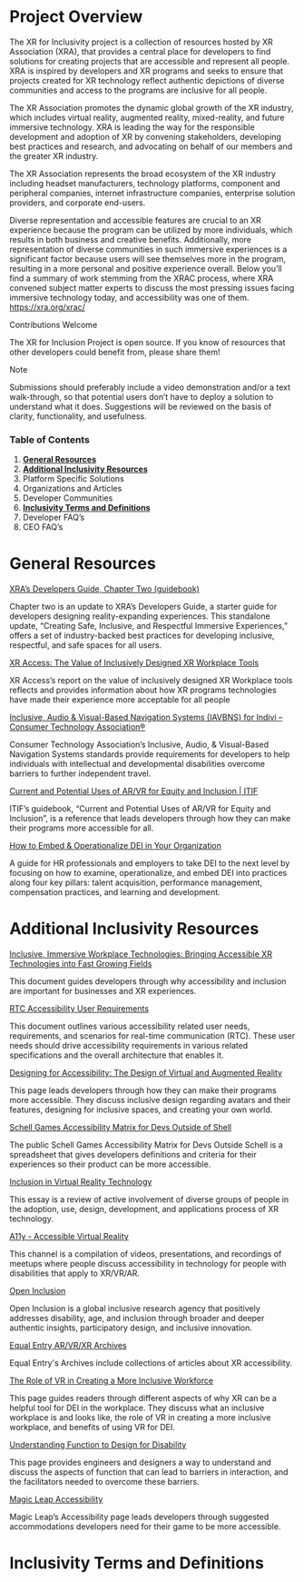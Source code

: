 # Project Overview 

The XR for Inclusivity project is a collection of resources hosted by XR Association (XRA), that provides a central place for developers to find solutions for creating projects that are accessible and represent all people. XRA is inspired by developers and XR programs and seeks to ensure that projects created for XR technology reflect authentic depictions of diverse communities and access to the programs are inclusive for all people. 

The XR Association promotes the dynamic global growth of the XR industry, which includes virtual reality, augmented reality, mixed-reality, and future immersive technology. XRA is leading the way for the responsible development and adoption of XR by convening stakeholders, developing best practices and research, and advocating on behalf of our members and the greater XR industry.

The XR Association represents the broad ecosystem of the XR industry including headset manufacturers, technology platforms, component and peripheral companies, internet infrastructure companies, enterprise solution providers, and corporate end-users. 

Diverse representation and accessible features are crucial to an XR experience because the program can be utilized by more individuals, which results in both business and creative benefits. Additionally, more representation of diverse communities in such immersive experiences is a significant factor because users will see themselves more in the program, resulting in a more personal and positive experience overall. 
Below you’ll find a summary of work stemming from the XRAC process, where XRA convened subject matter experts to discuss the most pressing issues facing immersive technology today, and accessibility was one of them. https://xra.org/xrac/

Contributions Welcome

The XR for Inclusion Project is open source. If you know of resources that other developers could benefit from, please share them! 

Note

Submissions should preferably include a video demonstration and/or a text walk-through, so that potential users don’t have to deploy a solution to understand what it does. Suggestions will be reviewed on the basis of clarity, functionality, and usefulness. 

### Table of Contents 

1.	[**General Resources**](#general-resources) 
2.	[**Additional Inclusivity Resources**](#additional-inclusivity-resources) 
3.	Platform Specific Solutions 
4.	Organizations and Articles 
5.	Developer Communities
6.	[**Inclusivity Terms and Definitions**](#inclusivity-terms-and-definitions)
7.	Developer FAQ’s 
8.	CEO FAQ’s

# General Resources

[XRA’s Developers Guide, Chapter Two (guidebook)](https://xra.org/research/xr-primer-2-0-a-starter-guide-for-developers/) 

Chapter two is an update to XRA’s Developers Guide, a starter guide for developers designing reality-expanding experiences. This standalone update, “Creating Safe, Inclusive, and Respectful Immersive Experiences,” offers a set of industry-backed best practices for developing inclusive, respectful, and safe spaces for all users.

[XR Access: The Value of Inclusively Designed XR Workplace Tools](https://xraccess.org/bcxr-report/)

XR Access’s report on the value of inclusively designed XR Workplace tools reflects and provides information about how XR programs technologies have made their experience more acceptable for all people

[Inclusive, Audio & Visual-Based Navigation Systems (IAVBNS) for Indivi – Consumer Technology Association®](https://shop.cta.tech/collections/standards/products/inclusive-audio-visual-based-navigation-systems-iavbns-for-individuals-with-intellectual-and-developmental-disabilities-cta-2076-1?_gl=1*1fhzkg7*_gcl_au*NzQ0ODA2NTExLjE3MTc0MzAzNDE.*_ga*MTY1OTM5Nzc1NC4xNzE3NDMwMzQx*_ga_5P7N8TBME7*MTcxODkxNDQyNi44LjEuMTcxODkxNDU4OC4yLjAuMA..&_ga=2.233895646.1373494073.1718911274-1659397754.1717430341)

Consumer Technology Association’s Inclusive, Audio, & Visual-Based Navigation Systems standards provide requirements for developers to help individuals with intellectual and developmental disabilities overcome barriers to further independent travel. 

[Current and Potential Uses of AR/VR for Equity and Inclusion | ITIF](https://itif.org/publications/2021/06/01/current-and-potential-uses-arvr-equity-and-inclusion/)

ITIF’s guidebook, “Current and Potential Uses of AR/VR for Equity and Inclusion”, is a reference that leads developers through how they can make their programs more accessible for all.

[How to Embed & Operationalize DEI in Your Organization](https://circaworks.com/resources-diversity-embed-operationalize-dei-in-your-organization-whitepaper/?creative=&keyword=diversity%20and%20inclusion&matchtype=p&network=o&device=c&hsa_acc=2427156630&hsa_net=adwords&hsa_cam=403649370&hsa_ad=&hsa_kw=diversity%20and%20inclusion&hsa_grp=1339205739753096&hsa_mt=p&hsa_ver=3&hsa_src=o&hsa_tgt=kwd-83700883907956:loc-190&msclkid=f895b711687b126d6bf2d1bb207a8cc5&utm_source=bing&utm_medium=cpc&utm_campaign=Search%20%7C%20Diversity%20%7C%20Recruitment&utm_term=diversity%20and%20inclusion&utm_content=Diversity%20Hiring%20-%209%2F9%2F20)

A guide for HR professionals and employers to take DEI to the next level by focusing on how to examine, operationalize, and embed DEI into practices along four key pillars: talent acquisition, performance management, compensation practices, and learning and development.

# Additional Inclusivity Resources

[Inclusive, Immersive Workplace Technologies: Bringing Accessible XR Technologies into Fast Growing Fields](https://xra.org/research/inclusive-xr-in-the-workplace/)

This document guides developers through why accessibility and inclusion are important for businesses and XR experiences.

[RTC Accessibility User Requirements](https://www.w3.org/TR/raur/)

This document outlines various accessibility related user needs, requirements, and scenarios for real-time communication (RTC). These user needs should drive accessibility requirements in various related specifications and the overall architecture that enables it.

[Designing for Accessibility: The Design of Virtual and Augmented Reality](https://aliheston.gitbook.io/the-design-of-virtual-and-augmented-reality/the-foundations-of-vr-and-ar/designing-for-accessibility)

This page leads developers through how they can make their programs more accessible. They discuss inclusive design regarding avatars and their features, designing for inclusive spaces, and creating your own world. 

[Schell Games Accessibility Matrix for Devs Outside of Shell](https://docs.google.com/spreadsheets/d/1tWTime8ySqzk2DwymxHjHfJ4t6kzbmct6nhBaT1bNoI/edit?gid=849166936#gid=849166936)

The public Schell Games Accessibility Matrix for Devs Outside Schell is a spreadsheet that gives developers definitions and criteria for their experiences so their product can be more accessible. 

[Inclusion in Virtual Reality Technology](https://arxiv.org/pdf/2310.15289)

This essay is a review of active involvement of diverse groups of people in the adoption, use, design, development, and applications process of XR technology.

[A11y - Accessible Virtual Reality](https://www.youtube.com/channel/UCqhCc1b6Cq69eg-iYeVKOog)

This channel is a compilation of videos, presentations, and recordings of meetups where people discuss accessibility in technology for people with disabilities that apply to XR/VR/AR. 

[Open Inclusion](https://openinclusion.com/)

Open Inclusion is a global inclusive research agency that positively addresses disability, age, and inclusion through broader and deeper authentic insights, participatory design, and inclusive innovation. 

[Equal Entry AR/VR/XR Archives](https://equalentry.com/category/ar-vr-xr/)

Equal Entry's Archives include collections of articles about XR accessibility.

[The Role of VR in Creating a More Inclusive Workforce](https://morpheusxr.com/the-role-of-vr-in-creating-a-more-inclusive-workplace/)

This page guides readers through different aspects of why XR can be a helpful tool for DEI in the workplace. They discuss what an inclusive workplace is and looks like, the role of VR in creating a more inclusive workplace, and benefits of using VR for DEI. 

[Understanding Function to Design for Disability](https://learn.microsoft.com/en-us/surface/inclusive-tech-lab/understanding-function-to-design-for-disabilities)

This page provides engineers and designers a way to understand and discuss the aspects of function that can lead to barriers in interaction, and the facilitators needed to overcome these barriers.

[Magic Leap Accessibility](https://ml1-developer.magicleap.com/en-us/learn/guides/bp-for-accessibility)

Magic Leap’s Accessibility page leads developers through suggested accommodations developers need for their game to be more accessible. 

# Inclusivity Terms and Definitions


